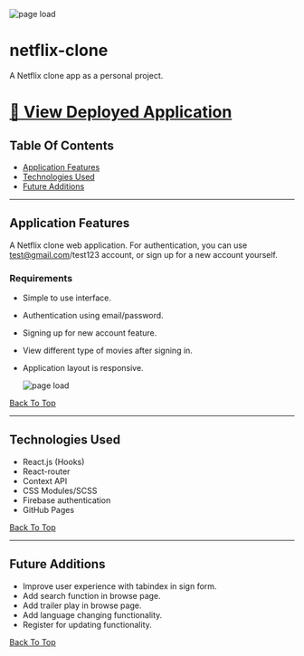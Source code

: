 ![page load](./readme-assets/app-demo.gif)

# netflix-clone

A Netflix clone app as a personal project.

# [🔗 View Deployed Application](https://hoang0211.github.io/netflix-clone/)

## Table Of Contents

- [Application Features](#Application-Features)
- [Technologies Used](#Technologies-Used)
- [Future Additions](#Future-Additions)

---

## Application Features

A Netflix clone web application. For authentication, you can use test@gmail.com/test123 account, or sign up for a new account yourself.

### Requirements

- Simple to use interface.
- Authentication using email/password.
- Signing up for new account feature.
- View different type of movies after signing in.
- Application layout is responsive.

  ![page load](./readme-assets/responsive-layout.gif)

[Back To Top](#Table-Of-Contents)

---

## Technologies Used

- React.js (Hooks)
- React-router
- Context API
- CSS Modules/SCSS
- Firebase authentication
- GitHub Pages

[Back To Top](#Table-Of-Contents)

---

## Future Additions

- Improve user experience with tabindex in sign form.
- Add search function in browse page.
- Add trailer play in browse page.
- Add language changing functionality.
- Register for updating functionality.

[Back To Top](#Table-Of-Contents)
